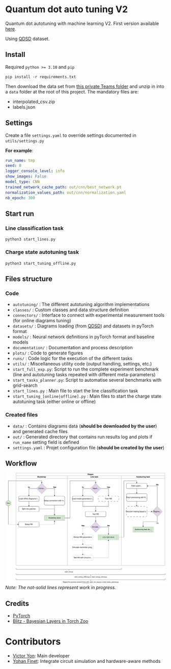 # Quantum dot auto tuning V2

Quantum dot autotuning with machine learning V2. First version
available [here](https://github.com/3it-inpaqt/dot-calibration).

Using [QDSD](https://github.com/3it-inpaqt/qdsd-dataset) dataset.

## Install

Required `python >= 3.10` and `pip`

```shell script
pip install -r requirements.txt
```

Then download the data set
from [this private Teams folder](https://usherbrooke.sharepoint.com/:f:/r/sites/GroupeNano/Documents%20partages/Dataset%20Machine%20Learning/QDSD?csf=1&web=1&e=NyI7i5)
and unzip in into a `data` folder at the root of this project. The mandatory files are:

* interpolated_csv.zip
* labels.json

## Settings

Create a file `settings.yaml` to override settings documented in `utils/settings.py`

**For example**:

```yaml
run_name: tmp
seed: 0
logger_console_level: info
show_images: False
model_type: CNN
trained_network_cache_path: out/cnn/best_network.pt
normalization_values_path: out/cnn/normalization.yaml
nb_epoch: 300
```

## Start run

### Line classification task

```shell
python3 start_lines.py
```

### Charge state autotuning task

```shell
python3 start_tuning_offline.py
```

## Files structure

### Code

* `autotuning/` : The different autotuning algorithm implementations
* `classes/` : Custom classes and data structure definition
* `connectors/` : Interface to connect with experimental measurement tools (for online diagrams tuning)
* `datasets/` : Diagrams loading (from [QDSD](https://github.com/3it-inpaqt/qdsd-dataset)) and datasets in pyTorch
  format
* `models/` : Neural network definitions in pyTorch format and baseline models
* `documentation/` : Documentation and process description
* `plots/` : Code to generate figures
* `runs/` : Code logic for the execution of the different tasks
* `utils/` : Miscellaneous utility code (output handling, settings, etc.)
* `start_full_exp.py`: Script to run the complete experiment benchmark (line and autotuning tasks repeated with
  different meta-parameters)
* `start_tasks_planner.py`: Script to automatise several benchmarks with grid-search
* `start_lines.py` : Main file to start the line classification task
* `start_tuning_[online|offline].py` : Main files to start the charge state autotuning task (either online or offline)

### Created files

* `data/` : Contains diagrams data (**should be downloaded by the user**) and generated cache files
* `out/` : Generated directory that contains run results log and plots if `run_name` setting field is defined
* `settings.yaml` : Projet configuration file (**should be created by the user**)

## Workflow

![code-workflow](documentation/workflow.drawio.svg "High-level representation of the code Workflow")
_Note: The not-solid lines represent work in progress._

## Credits

* [PyTorch](https://pytorch.org/)
* [Blitz - Bayesian Layers in Torch Zoo](https://github.com/piEsposito/blitz-bayesian-deep-learning)

# Contributors

* [Victor Yon](https://github.com/victor-yon): Main developer
* [Yohan Finet](https://github.com/YohanFinet): Integrate circuit simulation and hardware-aware methods